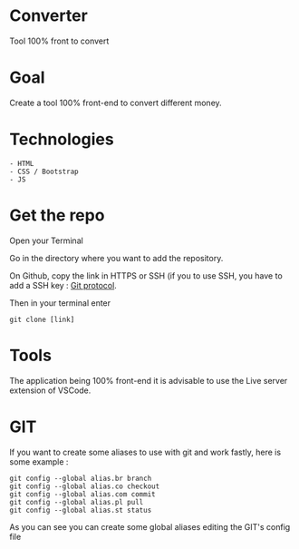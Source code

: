 # Converter
Tool 100% front to convert 


# Goal

Create a tool 100% front-end to convert different money. 

# Technologies
    - HTML
    - CSS / Bootstrap
    - JS 
    
# Get the repo
Open your Terminal 

Go in the directory where you want to add the repository. 

On Github, copy the link in HTTPS or SSH (if you to use SSH, you have to add a SSH key : [Git protocol](https://docs.github.com/fr/authentication/connecting-to-github-with-ssh/adding-a-new-ssh-key-to-your-github-account). 

Then in your terminal enter

```
git clone [link]
```

# Tools
The application being 100% front-end it is advisable to use the Live server extension of VSCode. 

# GIT
If you want to create some aliases to use with git and work fastly, here is some example :
```
git config --global alias.br branch
git config --global alias.co checkout
git config --global alias.com commit
git config --global alias.pl pull
git config --global alias.st status
```
As you can see you can create some global aliases editing the GIT's config file 
